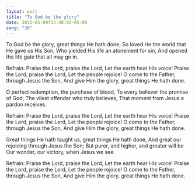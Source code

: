 ```yaml
---
layout: post
title: "To God be the glory"
date: 2015-05-09T13:40:02-05:00
song: "30"
---
```

To God be the glory, great things He hath done;
So loved He the world that He gave us His Son,
Who yielded His life an atonement for sin,
And opened the life gate that all may go in.

Refrain:
Praise the Lord, praise the Lord,
Let the earth hear His voice!
Praise the Lord, praise the Lord,
Let the people rejoice!
O come to the Father, through Jesus the Son,
And give Him the glory, great things He hath done.

O perfect redemption, the purchase of blood,
To every believer the promise of God;
The vilest offender who truly believes,
That moment from Jesus a pardon receives.

Refrain:
Praise the Lord, praise the Lord,
Let the earth hear His voice!
Praise the Lord, praise the Lord,
Let the people rejoice!
O come to the Father, through Jesus the Son,
And give Him the glory, great things He hath done.

Great things He hath taught us, great things He hath done,
And great our rejoicing through Jesus the Son;
But purer, and higher, and greater will be
Our wonder, our victory, when Jesus we see.

Refrain:
Praise the Lord, praise the Lord,
Let the earth hear His voice!
Praise the Lord, praise the Lord,
Let the people rejoice!
O come to the Father, through Jesus the Son,
And give Him the glory, great things He hath done.
